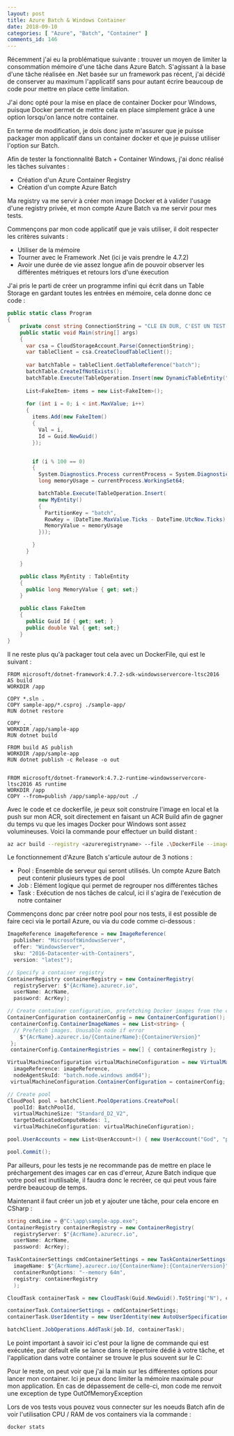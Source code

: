 ```yaml
---
layout: post
title: Azure Batch & Windows Container
date: 2018-09-10
categories: [ "Azure", "Batch", "Container" ]
comments_id: 146 
---
```


Récemment j'ai eu la problématique suivante : trouver un moyen de limiter la consommation mémoire d'une tâche dans Azure Batch. S'agissant à la base d'une tâche réalisée en .Net basée sur un framework pas récent, j'ai décidé de conserver au maximum l'applicatif sans pour autant écrire beaucoup de code pour mettre en place cette limitation.

J'ai  donc opté pour la mise en place de container Docker pour Windows, puisque Docker permet de mettre cela en place simplement grâce à une option lorsqu'on lance notre container.

En terme de modification, je dois donc juste m'assurer que je puisse packager mon applicatif dans un container docker et que je puisse utiliser l'option sur Batch.

Afin de tester la fonctionnalité Batch + Container Windows, j'ai donc réalisé les tâches suivantes :

- Création d'un Azure Container Registry
- Création d'un compte Azure Batch

Ma registry va me servir à créer mon image Docker et à valider l'usage d'une registry privée, et mon compte Azure Batch va me servir pour mes tests.

Commençons par mon code applicatif que je vais utiliser, il doit respecter les critères suivants :

- Utiliser de la mémoire
- Tourner avec le Framework .Net (ici je vais prendre le 4.7.2)
- Avoir une durée de vie assez longue afin de pouvoir observer les différentes métriques et retours lors d'une éxecution

J'ai pris le parti de créer un programme infini qui écrit dans un Table Storage en gardant toutes les entrées en mémoire, cela donne donc ce code :

```csharp
public static class Program
{
    private const string ConnectionString = "CLE EN DUR, C'EST UN TEST DE HAUT VOL";
    public static void Main(string[] args) 
    {
      var csa = CloudStorageAccount.Parse(ConnectionString);
      var tableClient = csa.CreateCloudTableClient();
      
      var batchTable = tableClient.GetTableReference("batch");
      batchTable.CreateIfNotExists(); 
      batchTable.Execute(TableOperation.Insert(new DynamicTableEntity("batch", (DateTime.MaxValue.Ticks - DateTime.UtcNow.Ticks).ToString()))); 
     
      List<FakeItem> items = new List<FakeItem>(); 
 
      for (int i = 0; i < int.MaxValue; i++)
      {
        items.Add(new FakeItem()
        {
          Val = i,
          Id = Guid.NewGuid()
        });


        if (i % 100 == 0)
        {
          System.Diagnostics.Process currentProcess = System.Diagnostics.Process.GetCurrentProcess();
          long memoryUsage = currentProcess.WorkingSet64;

          batchTable.Execute(TableOperation.Insert(
          new MyEntity()
          {
            PartitionKey = "batch",
            RowKey = (DateTime.MaxValue.Ticks - DateTime.UtcNow.Ticks).ToString(),
            MemoryValue = memoryUsage
          }));

        }
      }

    }

    public class MyEntity : TableEntity
    {
      public long MemoryValue { get; set;}
    }

    public class FakeItem
    {
      public Guid Id { get; set; }
      public double Val { get; set;}
    }
}
```

Il ne reste plus qu'à packager tout cela avec un DockerFile, qui est le suivant :

```docker
FROM microsoft/dotnet-framework:4.7.2-sdk-windowsservercore-ltsc2016 AS build
WORKDIR /app

COPY *.sln .
COPY sample-app/*.csproj ./sample-app/
RUN dotnet restore

COPY . .
WORKDIR /app/sample-app
RUN dotnet build

FROM build AS publish
WORKDIR /app/sample-app
RUN dotnet publish -c Release -o out


FROM microsoft/dotnet-framework:4.7.2-runtime-windowsservercore-ltsc2016 AS runtime
WORKDIR /app
COPY --from=publish /app/sample-app/out ./
```

Avec le code et ce dockerfile, je peux soit construire l'image en local et la push sur mon ACR, soit directement en faisant un ACR Build afin de gagner du temps vu que les images Docker pour Windows sont assez volumineuses.
Voici la commande pour effectuer un build distant :

```bash
az acr build --registry <azureregistryname> --file .\DockerFile --image <appname> --os windows .
```

Le fonctionnement d'Azure Batch s'articule autour de 3 notions :

- Pool : Ensemble de serveur qui seront utilisés. Un compte Azure Batch peut contenir plusieurs types de pool
- Job : Elément logique qui permet de regrouper nos différentes tâches
- Task : Exécution de nos tâches de calcul, ici il s'agira de l'exécution de notre container

Commençons donc par créer notre pool pour nos tests, il est possible de faire ceci via le portail Azure, ou via du code comme ci-dessous :

```csharp
ImageReference imageReference = new ImageReference(
  publisher: "MicrosoftWindowsServer",
  offer: "WindowsServer",
  sku: "2016-Datacenter-with-Containers",
  version: "latest");

// Specify a container registry
ContainerRegistry containerRegistry = new ContainerRegistry(
  registryServer: $"{AcrName}.azurecr.io",
  userName: AcrName,
  password: AcrKey);

// Create container configuration, prefetching Docker images from the container registry
ContainerConfiguration containerConfig = new ContainerConfiguration();
 containerConfig.ContainerImageNames = new List<string> {
  // Prefetch images. Unusable node if error
    $"{AcrName}.azurecr.io/{ContainerName}:{ContainerVersion}"
 };
 containerConfig.ContainerRegistries = new[] { containerRegistry };

VirtualMachineConfiguration virtualMachineConfiguration = new VirtualMachineConfiguration(
  imageReference: imageReference,
  nodeAgentSkuId: "batch.node.windows amd64");
 virtualMachineConfiguration.ContainerConfiguration = containerConfig;

// Create pool
CloudPool pool = batchClient.PoolOperations.CreatePool(
  poolId: BatchPoolId,
  virtualMachineSize: "Standard_D2_V2",
  targetDedicatedComputeNodes: 1,
  virtualMachineConfiguration: virtualMachineConfiguration);

pool.UserAccounts = new List<UserAccount>() { new UserAccount("God", "pwdtopsecure", ElevationLevel.Admin) }; 

pool.Commit();
```

Par ailleurs, pour les tests je ne recommande pas de mettre en place le préchargement des images car en cas d'erreur, Azure Batch indique que votre pool est inutilisable, il faudra donc le recréer, ce qui peut vous faire perdre beaucoup de temps.

Maintenant il faut créer un job et y ajouter une tâche, pour cela encore en CSharp :

```csharp
string cmdLine = @"C:\app\sample-app.exe";
ContainerRegistry containerRegistry = new ContainerRegistry(
  registryServer: $"{AcrName}.azurecr.io",
  userName: AcrName,
  password: AcrKey);

TaskContainerSettings cmdContainerSettings = new TaskContainerSettings(
  imageName: $"{AcrName}.azurecr.io/{ContainerName}:{ContainerVersion}",
  containerRunOptions: "--memory 64m",
  registry: containerRegistry
  );

CloudTask containerTask = new CloudTask(Guid.NewGuid().ToString("N"), cmdLine);

containerTask.ContainerSettings = cmdContainerSettings;
containerTask.UserIdentity = new UserIdentity(new AutoUserSpecification(elevationLevel: ElevationLevel.Admin, scope: AutoUserScope.Pool));

batchClient.JobOperations.AddTask(job.Id, containerTask);
```

Le point important à savoir ici c'est pour la ligne de commande qui est exécutée, par défault elle se lance dans le répertoire dédié à votre tâche, et l'application dans votre container se trouve le plus souvent sur le C:

Pour le reste, on peut voir que j'ai la main sur les différentes options pour lancer mon container. Ici je peux donc limiter la mémoire maximale pour mon application. En cas de dépassement de celle-ci, mon code me renvoit une exception de type OutOfMemoryException

Lors de vos tests vous pouvez vous connecter sur les noeuds Batch afin de voir l'utilisation CPU / RAM de vos containers via la commande :

```bash
docker stats
```
